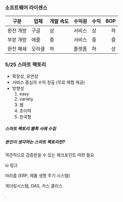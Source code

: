 ### 소프트웨어 라이센스

구분     | 업체     | 개발 속도 | 수익원 | 수익 | BOP
--------| ------- | ----| ----- | ----| ---:
완전 개방 | 구글     | 상   |  서비스 | 상 | 하
부분 개방 | 애플     | 중   |  서비스 | 중 | 중
완전 폐쇄 | 오라클    | 하  | 플랫폼  | 하 | 상


### 5/25 스마트 팩토리
  - 확장성, 유연성
  - 서비스 중심의 수익 창출 (무료 체험 제공)
  - 방향성
    1. easy
    2. variety
    3. 웹
    4. 초이력
    4. 한국형

##### 스마트 팩토리 웹쪽 사례 수집
##### 본인이 생각하는 스마트 팩토리란?

객관적으로 검증받을 수 있는 체크포인트 마련 필요

io 링크

미라콤 (ERP, 제품 생명 주기 시스템)

게더링시스템, DAS, 카스 클리스


.
